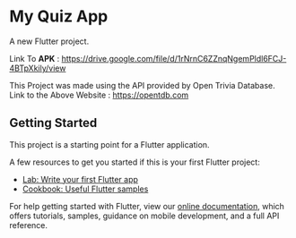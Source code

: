 # My Quiz App

A new Flutter project.


Link To __APK__ : https://drive.google.com/file/d/1rNrnC6ZZnqNgemPldl6FCJ-4BTpXkily/view

This Project was made using the API provided by Open Trivia Database. 
Link to the Above Website : https://opentdb.com

## Getting Started

This project is a starting point for a Flutter application.

A few resources to get you started if this is your first Flutter project:

- [Lab: Write your first Flutter app](https://flutter.dev/docs/get-started/codelab)
- [Cookbook: Useful Flutter samples](https://flutter.dev/docs/cookbook)

For help getting started with Flutter, view our
[online documentation](https://flutter.dev/docs), which offers tutorials,
samples, guidance on mobile development, and a full API reference.
